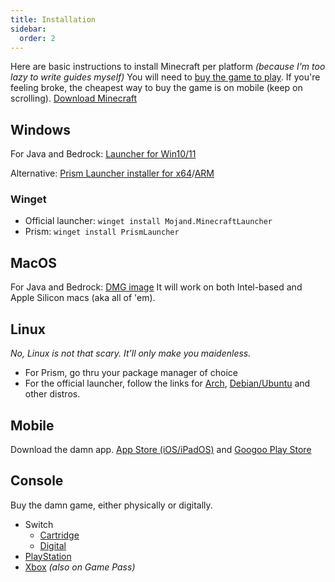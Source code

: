 ```yaml
--- 
title: Installation
sidebar:
  order: 2
---
```

Here are basic instructions to install Minecraft per platform *(because I'm too lazy to write guides myself)*
You will need to [buy the game to play](https://www.minecraft.net/en-us/store/minecraft-java-bedrock-edition-pc). If you're feeling broke, the cheapest way to buy the game is on mobile (keep on scrolling). 
[Download Minecraft](https://www.minecraft.net/en-us/download)

## Windows
For Java and Bedrock: [Launcher for Win10/11](https://aka.ms/minecraftClientGameCoreWindows)

Alternative: [Prism Launcher installer for x64](https://github.com/PrismLauncher/PrismLauncher/releases/download/9.4/PrismLauncher-Windows-MSVC-Setup-9.4.exe)/[ARM](https://github.com/PrismLauncher/PrismLauncher/releases/download/9.4/PrismLauncher-Windows-MSVC-arm64-Setup-9.4.exe)

### Winget
- Official launcher: `winget install Mojand.MinecraftLauncher`
- Prism: `winget install PrismLauncher`

## MacOS
For Java and Bedrock: [DMG image](https://aka.ms/minecraftClientMac)
It will work on both Intel-based and Apple Silicon macs (aka all of 'em). 

## Linux
*No, Linux is not that scary. It'll only make you maidenless.*
- For Prism, go thru your package manager of choice
- For the official launcher, follow the links for [Arch](https://aur.archlinux.org/packages/minecraft-launcher), [Debian/Ubuntu](https://launcher.mojang.com/download/Minecraft.deb) and other distros. 

## Mobile
Download the damn app. 
[App Store (iOS/iPadOS)](https://itunes.apple.com/app/minecraft-pocket-edition/id479516143?mt=8) and [Googoo Play Store](https://play.google.com/store/apps/details?id=com.mojang.minecraftpe)

## Console
Buy the damn game, either physically or digitally. 
- Switch
    - [Cartridge](https://www.ebgames.ca/Switch/Games/750172/minecraft)
    - [Digital](https://www.nintendo.com/us/store/products/minecraft-switch/)
- [PlayStation](https://store.playstation.com/en-ca/product/UP4433-CUSA00744_00-MINECRAFTPS40001)
- [Xbox](https://www.xbox.com/en-US/games/minecraft#purchaseoptions) *(also on Game Pass)*

